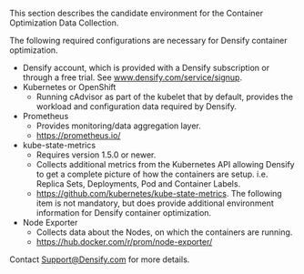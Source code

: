 This section describes the candidate environment for the Container Optimization Data Collection.

The following required configurations are necessary for Densify container optimization.
- Densify account, which is provided with a Densify subscription or through a free trial. See www.densify.com/service/signup. 
- Kubernetes or OpenShift 
  - Running cAdvisor as part of the kubelet that by default, provides the workload and configuration data required by Densify. 
- Prometheus
  - Provides monitoring/data aggregation layer. 
  - https://prometheus.io/
- kube-state-metrics
  - Requires version 1.5.0 or newer. 
  - Collects additional metrics from the Kubernetes API allowing Densify to get a complete picture of how the containers are setup. i.e. Replica Sets, Deployments, Pod and Container Labels.
  - https://github.com/kubernetes/kube-state-metrics.
The following item is not mandatory, but does provide additional environment information for Densify container optimization.
- Node Exporter
  - Collects data about the Nodes, on which the containers are running. 
  - https://hub.docker.com/r/prom/node-exporter/

Contact Support@Densify.com for more details.
